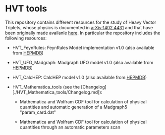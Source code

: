 # HVT tools
This repository contains different resources for the study of Heavy Vector Triplets, whose physics is documented in [arXiv:1402.4431](https://arxiv.org/abs/1402.4431) and that have been originally made availanle [here](http://rtorre.web.cern.ch/rtorre/Riccardotorre/vector_triplet_t.html). In particular the repository includes the following resources:

- HVT_FeynRules: FeynRules Model implementation v1.0 (also available from [HEPMDB](https://hepmdb.soton.ac.uk/index.php?mod=user&act=showmodel&id=0214.0151))

- HVT_UFO_Madgraph: Madgraph UFO model v1.0 (also available from [HEPMDB](https://hepmdb.soton.ac.uk/index.php?mod=user&act=showmodel&id=0214.0151))

- HVT_CalcHEP: CalcHEP model v1.0 (also available from [HEPMDB](https://hepmdb.soton.ac.uk/index.php?mod=user&act=showmodel&id=0214.0151))

- HVT_Mathematica_tools (see the [Changelog][./HVT_Mathematica_tools/Changelog.md]):

    * Mathematica and Wolfram CDF tool for calculation of physical quantities and automatic generation of a Madgraph5 "param_card.dat"

    * Mathematica and Wolfram CDF tool for calculation of physical quantities through an automatic parameters scan
